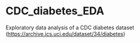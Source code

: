 # CDC_diabetes_EDA
Exploratory data analysis of a CDC diabetes dataset (https://archive.ics.uci.edu/dataset/34/diabetes)
